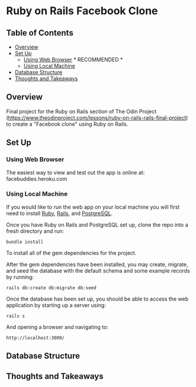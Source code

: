 # Ruby on Rails Facebook Clone 

## Table of Contents
- [Overview](#overview)
- [Set Up](#set-up)
   - [Using Web Browser](#using-web-browser) * RECOMMENDED *
   - [Using Local Machine](#using-local-machine)
- [Database Structure](#database-structure)
- [Thoughts and Takeaways](#thoughts-and-takeaways)

## Overview

Final project for the Ruby on Rails section of The Odin Project (https://www.theodinproject.com/lessons/ruby-on-rails-rails-final-project) to create a "Facebook clone" using Ruby on Rails. 

## Set Up
### Using Web Browser
The easiest way to view and test out the app is online at: facebuddies.heroku.com

### Using Local Machine
If you would like to run the web app on your local machine you will first need to install [Ruby](https://guides.rubyonrails.org/v5.0/getting_started.html), [Rails](https://guides.rubyonrails.org/v5.0/getting_started.html), and [PostgreSQL](https://medium.com/geekculture/postgresql-rails-and-macos-16248ddcc8ba).

Once you have Ruby on Rails and PostgreSQL set up, clone the repo into a fresh directory and run:

```bundle install```

To install all of the gem dependencies for the project.

After the gem dependencies have been installed, you may create, migrate, and seed the database with the default schema and some example records by running:

```rails db:create db:migrate db:seed```

Once the database has been set up, you should be able to access the web application by starting up a server using:

```rails s```

And opening a browser and navigating to:

```http://localhost:3000/```

## Database Structure



## Thoughts and Takeaways



